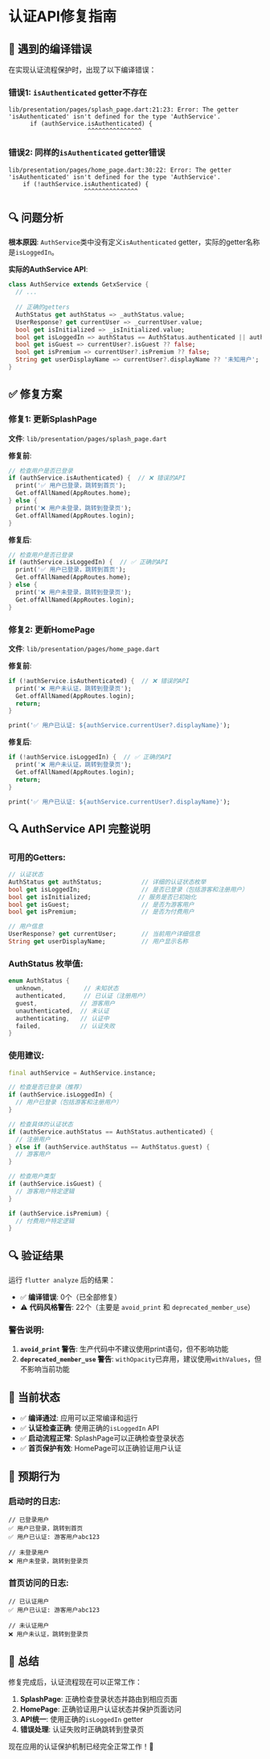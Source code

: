 # 认证API修复指南

## 🐛 遇到的编译错误

在实现认证流程保护时，出现了以下编译错误：

### 错误1: `isAuthenticated` getter不存在
```
lib/presentation/pages/splash_page.dart:21:23: Error: The getter 'isAuthenticated' isn't defined for the type 'AuthService'.
      if (authService.isAuthenticated) {
                      ^^^^^^^^^^^^^^^
```

### 错误2: 同样的`isAuthenticated` getter错误
```
lib/presentation/pages/home_page.dart:30:22: Error: The getter 'isAuthenticated' isn't defined for the type 'AuthService'.
    if (!authService.isAuthenticated) {
                     ^^^^^^^^^^^^^^^
```

## 🔍 问题分析

**根本原因**: `AuthService`类中没有定义`isAuthenticated` getter，实际的getter名称是`isLoggedIn`。

**实际的AuthService API**:
```dart
class AuthService extends GetxService {
  // ...
  
  // 正确的getters
  AuthStatus get authStatus => _authStatus.value;
  UserResponse? get currentUser => _currentUser.value;
  bool get isInitialized => _isInitialized.value;
  bool get isLoggedIn => authStatus == AuthStatus.authenticated || authStatus == AuthStatus.guest; // ✅ 这个是正确的
  bool get isGuest => currentUser?.isGuest ?? false;
  bool get isPremium => currentUser?.isPremium ?? false;
  String get userDisplayName => currentUser?.displayName ?? '未知用户';
}
```

## ✅ 修复方案

### 修复1: 更新SplashPage
**文件**: `lib/presentation/pages/splash_page.dart`

**修复前**:
```dart
// 检查用户是否已登录
if (authService.isAuthenticated) {  // ❌ 错误的API
  print('✅ 用户已登录，跳转到首页');
  Get.offAllNamed(AppRoutes.home);
} else {
  print('❌ 用户未登录，跳转到登录页');
  Get.offAllNamed(AppRoutes.login);
}
```

**修复后**:
```dart
// 检查用户是否已登录
if (authService.isLoggedIn) {  // ✅ 正确的API
  print('✅ 用户已登录，跳转到首页');
  Get.offAllNamed(AppRoutes.home);
} else {
  print('❌ 用户未登录，跳转到登录页');
  Get.offAllNamed(AppRoutes.login);
}
```

### 修复2: 更新HomePage
**文件**: `lib/presentation/pages/home_page.dart`

**修复前**:
```dart
if (!authService.isAuthenticated) {  // ❌ 错误的API
  print('❌ 用户未认证，跳转到登录页');
  Get.offAllNamed(AppRoutes.login);
  return;
}

print('✅ 用户已认证: ${authService.currentUser?.displayName}');
```

**修复后**:
```dart
if (!authService.isLoggedIn) {  // ✅ 正确的API
  print('❌ 用户未认证，跳转到登录页');
  Get.offAllNamed(AppRoutes.login);
  return;
}

print('✅ 用户已认证: ${authService.currentUser?.displayName}');
```

## 🔍 AuthService API 完整说明

### 可用的Getters:
```dart
// 认证状态
AuthStatus get authStatus;           // 详细的认证状态枚举
bool get isLoggedIn;                 // 是否已登录（包括游客和注册用户）
bool get isInitialized;             // 服务是否已初始化
bool get isGuest;                    // 是否为游客用户
bool get isPremium;                  // 是否为付费用户

// 用户信息
UserResponse? get currentUser;       // 当前用户详细信息
String get userDisplayName;          // 用户显示名称
```

### AuthStatus 枚举值:
```dart
enum AuthStatus {
  unknown,           // 未知状态
  authenticated,     // 已认证（注册用户）
  guest,            // 游客用户
  unauthenticated,  // 未认证
  authenticating,   // 认证中
  failed,           // 认证失败
}
```

### 使用建议:
```dart
final authService = AuthService.instance;

// 检查是否已登录（推荐）
if (authService.isLoggedIn) {
  // 用户已登录（包括游客和注册用户）
}

// 检查具体的认证状态
if (authService.authStatus == AuthStatus.authenticated) {
  // 注册用户
} else if (authService.authStatus == AuthStatus.guest) {
  // 游客用户
}

// 检查用户类型
if (authService.isGuest) {
  // 游客用户特定逻辑
}

if (authService.isPremium) {
  // 付费用户特定逻辑
}
```

## 🔍 验证结果

运行 `flutter analyze` 后的结果：
- ✅ **编译错误**: 0个（已全部修复）
- ⚠️ **代码风格警告**: 22个（主要是 `avoid_print` 和 `deprecated_member_use`）

### 警告说明:
1. **`avoid_print` 警告**: 生产代码中不建议使用print语句，但不影响功能
2. **`deprecated_member_use` 警告**: `withOpacity`已弃用，建议使用`withValues`，但不影响当前功能

## 🚀 当前状态

- ✅ **编译通过**: 应用可以正常编译和运行
- ✅ **认证检查正确**: 使用正确的`isLoggedIn` API
- ✅ **启动流程正常**: SplashPage可以正确检查登录状态
- ✅ **首页保护有效**: HomePage可以正确验证用户认证

## 📱 预期行为

### 启动时的日志:
```
// 已登录用户
✅ 用户已登录，跳转到首页
✅ 用户已认证: 游客用户abc123

// 未登录用户
❌ 用户未登录，跳转到登录页
```

### 首页访问的日志:
```
// 已认证用户
✅ 用户已认证: 游客用户abc123

// 未认证用户
❌ 用户未认证，跳转到登录页
```

## 🎯 总结

修复完成后，认证流程现在可以正常工作：

1. **SplashPage**: 正确检查登录状态并路由到相应页面
2. **HomePage**: 正确验证用户认证状态并保护页面访问
3. **API统一**: 使用正确的`isLoggedIn` getter
4. **错误处理**: 认证失败时正确跳转到登录页

现在应用的认证保护机制已经完全正常工作！🔐
